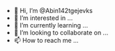- 👋 Hi, I’m @Abin142tgejevks
- 👀 I’m interested in ...
- 🌱 I’m currently learning ...
- 💞️ I’m looking to collaborate on ...
- 📫 How to reach me ...

<!---
Abin142tgejevks/Abin142tgejevks is a ✨ special ✨ repository because its `README.md` (this file) appears on your GitHub profile.
You can click the Preview link to take a look at your changes.
--->
